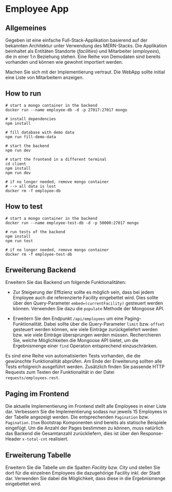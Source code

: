 # Employee App

## Allgemeines

Gegeben ist eine einfache Full-Stack-Applikation basierend auf der bekannten Architektur unter
Verwendung des MERN-Stacks. Die Applikation beinhaltet als Entitäten Standorte (_facilities_) und
Mitarbeiter (_employees_), die in einer 1:n Beziehung stehen. Eine Reihe von Demodaten sind
bereits vorhanden und können wie gewohnt importiert werden.

Machen Sie sich mit der Implementierung vertraut. Die WebApp sollte initial eine Liste von Mitarbeitern
anzeigen.

## How to run

```shell
# start a mongo container in the backend
docker run --name employee-db -d -p 27017:27017 mongo

# install dependencies
npm install

# fill database with demo data
npm run fill-demo-data

# start the backend
npm run dev

# start the frontend in a different terminal
cd client
npm install
npm run dev

# if no longer needed, remove mongo container 
# --> all data is lost
docker rm -f employee-db
```

## How to test

```shell
# start a mongo container in the backend
docker run --name employee-test-db -d -p 50000:27017 mongo

# run tests of the backend
npm install
npm run test

# if no longer needed, remove mongo container 
docker rm -f employee-test-db
```

## Erweiterung Backend

Erweitern Sie das Backend um folgende Funktionalitäten:

* Zur Steigerung der Effizienz sollte es möglich sein, dass bei jedem Employee auch die referenzierte Facility
  eingebettet wird. Dies sollte über den Query-Parameter `embed=(currentFacility)` gesteuert werden können.
  Verwenden Sie dazu die `populate` Methode der Mongoose API.

* Erweitern Sie den Endpunkt `/api/employees` um eine Paging-Funktionalität. Dabei sollte über die Query-Parameter
 `limit` bzw. `offset` gesteuert werden können, wie viele Einträge zurückgeliefert werden bzw. wie viele Einträge
 übersprungen werden müssen. Recherchieren Sie, welche Möglichkeiten die Mongoose API bietet, um die Ergebnismenge
 einer `find` Operation entsprechend einzuschränken.

Es sind eine Reihe von automatisierten Tests vorhanden, die die gewünschte Funktionalität abprüfen. Am Ende der Erweiterung sollten alle Tests erfolgreich ausgeführt werden.
Zusätzlich finden Sie passende HTTP Requests zum Testen der Funktionalität in der Datei `requests/employees.rest`.

## Paging im Frontend

Die aktuelle Implementierung im Frontend stellt alle Employees in einer Liste dar. Verbessern Sie die Implementierung
sodass nur jeweils 15 Employees in der Tabelle angezeigt werden. Die entsprechenden `Pagination` bzw. `Pagination.Item`
Bootstrap Komponenten sind bereits als statische Beispiele eingefügt. Um die Anzahl der Pages bestimmen zu können,
muss natürlich das Backend die Gesamtanzahl zurückliefern, dies ist über den Response-Header `x-total-cnt` realisiert.

## Erweiterung Tabelle

Erweitern Sie die Tabelle um die Spalten _Facility_ bzw. _City_ und stellen Sie dort für die einzelnen Employees
die dazugehörige Facility inkl. der Stadt dar. Verwenden Sie dabei die Möglichkeit, dass diese in die Ergebnismenge
eingebettet wird.
